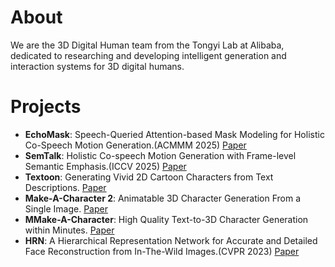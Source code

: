 
# About
We are the 3D Digital Human team from the Tongyi Lab at Alibaba, dedicated to researching and developing intelligent generation and interaction systems for 3D digital humans. 

# Projects

- **EchoMask**: Speech-Queried Attention-based Mask Modeling for Holistic Co-Speech Motion Generation.(ACMMM 2025) [Paper](https://arxiv.org/abs/2504.09209) 
- **SemTalk**: Holistic Co-speech Motion Generation with Frame-level Semantic Emphasis.(ICCV 2025) [Paper](https://arxiv.org/abs/2412.16563)
- **Textoon**: Generating Vivid 2D Cartoon Characters from Text Descriptions. [Paper](https://arxiv.org/abs/2501.10020)
- **Make-A-Character 2**: Animatable 3D Character Generation From a Single Image. [Paper](https://arxiv.org/abs/2501.07870)
- **MMake-A-Character**: High Quality Text-to-3D Character Generation within Minutes. [Paper](https://arxiv.org/abs/2312.15430)
- **HRN**: A Hierarchical Representation Network for Accurate and Detailed Face Reconstruction from In-The-Wild Images.(CVPR 2023) [Paper](https://arxiv.org/abs/2302.14434)

 
 
